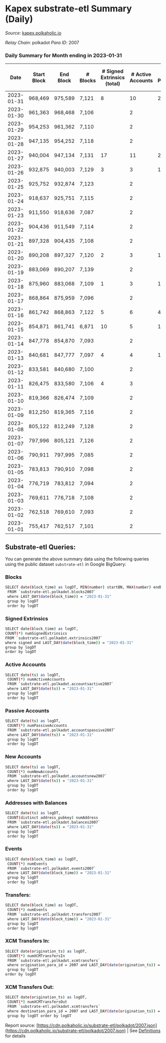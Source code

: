 # Kapex substrate-etl Summary (Daily)

_Source_: [kapex.polkaholic.io](https://kapex.polkaholic.io)

*Relay Chain*: polkadot
*Para ID*: 2007



### Daily Summary for Month ending in 2023-01-31


| Date | Start Block | End Block | # Blocks | # Signed Extrinsics (total) | # Active Accounts | # Passive | # New | # Addresses with Balances | # Events | # Transfers | # XCM Transfers In | # XCM Transfers Out | Issues | 
| ---- | ----------- | --------- | -------- | --------------------------- | ----------------- | --------- | ----- | ------------------------- | -------- | ----------- | ------------------ | ------------------- | ------ |
| 2023-01-31 | 968,469 | 975,589 | 7,121 | 8 | 10 | 2 | 1 | 1,052 | 13,124 | 8  |   |   |  |
| 2023-01-30 | 961,363 | 968,468 | 7,106 |  | 2 |  |  | 1,051 | 14,216 |   |   |   |  |
| 2023-01-29 | 954,253 | 961,362 | 7,110 |  | 2 |  |  | 1,051 | 14,224 |   |   |   |  |
| 2023-01-28 | 947,135 | 954,252 | 7,118 |  | 2 |  |  | 1,051 | 11,869 |   |   |   |  |
| 2023-01-27 | 940,004 | 947,134 | 7,131 | 17 | 11 | 2 | 1 | 1,051 | 10,618 | 11  |   |   |  |
| 2023-01-26 | 932,875 | 940,003 | 7,129 | 3 | 3 | 19 | 11 | 1,050 | 14,332 | 19  |   |   |  |
| 2023-01-25 | 925,752 | 932,874 | 7,123 |  | 2 |  |  | 1,039 | 10,846 |   |   |   |  |
| 2023-01-24 | 918,637 | 925,751 | 7,115 |  | 2 |  |  | 1,039 | 14,234 |   |   |   |  |
| 2023-01-23 | 911,550 | 918,636 | 7,087 |  | 2 |  |  | 1,039 | 12,994 |   |   |   |  |
| 2023-01-22 | 904,436 | 911,549 | 7,114 |  | 2 |  |  | 1,039 | 14,232 |   |   |   |  |
| 2023-01-21 | 897,328 | 904,435 | 7,108 |  | 2 |  |  | 1,039 | 14,220 |   |   |   |  |
| 2023-01-20 | 890,208 | 897,327 | 7,120 | 2 | 3 | 1 | 1 | 1,039 | 11,281 | 2  |   |   |  |
| 2023-01-19 | 883,069 | 890,207 | 7,139 |  | 2 |  |  | 1,038 | 14,282 |   |   |   |  |
| 2023-01-18 | 875,960 | 883,068 | 7,109 | 1 | 3 | 1 | 1 | 1,038 | 14,228 | 1  |   |   |  |
| 2023-01-17 | 868,864 | 875,959 | 7,096 |  | 2 |  |  | 1,037 | 14,196 |   |   |   |  |
| 2023-01-16 | 861,742 | 868,863 | 7,122 | 5 | 6 | 4 | 3 | 1,037 | 14,274 | 5  |   |   |  |
| 2023-01-15 | 854,871 | 861,741 | 6,871 | 10 | 5 | 1,028 | 1,029 | 1,034 | 17,904 | 1,031  |   |   |  |
| 2023-01-14 | 847,778 | 854,870 | 7,093 |  | 2 |  |  | 5 | 14,190 |   |   |   |  |
| 2023-01-13 | 840,681 | 847,777 | 7,097 | 4 | 4 | 1 | 2 | 5 | 14,231 | 2  |   |   |  |
| 2023-01-12 | 833,581 | 840,680 | 7,100 |  | 2 |  |  | 3 | 14,204 |   |   |   |  |
| 2023-01-11 | 826,475 | 833,580 | 7,106 | 4 | 3 |  |  | 3 | 14,236 |   |   |   |  |
| 2023-01-10 | 819,366 | 826,474 | 7,109 |  | 2 |  |  | 3 | 14,222 |   |   |   |  |
| 2023-01-09 | 812,250 | 819,365 | 7,116 |  | 2 |  |  | 3 | 14,236 |   |   |   |  |
| 2023-01-08 | 805,122 | 812,249 | 7,128 |  | 2 |  |  | 3 | 14,260 |   |   |   |  |
| 2023-01-07 | 797,996 | 805,121 | 7,126 |  | 2 |  |  | 3 | 14,256 |   |   |   |  |
| 2023-01-06 | 790,911 | 797,995 | 7,085 |  | 2 |  |  | 3 | 14,174 |   |   |   |  |
| 2023-01-05 | 783,813 | 790,910 | 7,098 |  | 2 |  |  | 3 | 14,200 |   |   |   |  |
| 2023-01-04 | 776,719 | 783,812 | 7,094 |  | 2 |  |  | 3 | 14,192 |   |   |   |  |
| 2023-01-03 | 769,611 | 776,718 | 7,108 |  | 2 |  |  | 3 | 14,220 |   |   |   |  |
| 2023-01-02 | 762,518 | 769,610 | 7,093 |  | 2 |  |  | 3 | 14,190 |   |   |   |  |
| 2023-01-01 | 755,417 | 762,517 | 7,101 |  | 2 |  |  | 3 | 14,206 |   |   |   |  |

## Substrate-etl Queries:
You can generate the above summary data using the following queries using the public dataset `substrate-etl` in Google BigQuery:

### Blocks
```bash
SELECT date(block_time) as logDT, MIN(number) startBN, MAX(number) endBN, COUNT(*) numBlocks 
 FROM `substrate-etl.polkadot.blocks2007`  
 where LAST_DAY(date(block_time)) = "2023-01-31" 
 group by logDT 
 order by logDT
```

### Signed Extrinsics
```bash
SELECT date(block_time) as logDT, 
COUNT(*) numSignedExtrinsics 
FROM `substrate-etl.polkadot.extrinsics2007`  
where signed and LAST_DAY(date(block_time)) = "2023-01-31" 
group by logDT 
order by logDT
```

### Active Accounts
```bash
SELECT date(ts) as logDT, 
 COUNT(*) numActiveAccounts 
 FROM `substrate-etl.polkadot.accountsactive2007` 
 where LAST_DAY(date(ts)) = "2023-01-31" 
 group by logDT 
 order by logDT
```

### Passive Accounts
```bash
SELECT date(ts) as logDT, 
 COUNT(*) numPassiveAccounts 
 FROM `substrate-etl.polkadot.accountspassive2007` 
 where LAST_DAY(date(ts)) = "2023-01-31" 
 group by logDT 
 order by logDT
```

### New Accounts
```bash
SELECT date(ts) as logDT, 
 COUNT(*) numNewAccounts 
 FROM `substrate-etl.polkadot.accountsnew2007` 
 where LAST_DAY(date(ts)) = "2023-01-31" 
 group by logDT
 order by logDT
```

### Addresses with Balances
```bash
SELECT date(ts) as logDT,
 COUNT(distinct address_pubkey) numAddress 
 FROM `substrate-etl.polkadot.balances2007` 
 where LAST_DAY(date(ts)) = "2023-01-31" 
 group by logDT 
 order by logDT
```

### Events
```bash
SELECT date(block_time) as logDT, 
 COUNT(*) numEvents 
 FROM `substrate-etl.polkadot.events2007` 
 where LAST_DAY(date(block_time)) = "2023-01-31" 
 group by logDT 
 order by logDT
```

### Transfers:
```bash
SELECT date(block_time) as logDT, 
 COUNT(*) numEvents 
 FROM `substrate-etl.polkadot.transfers2007` 
 where LAST_DAY(date(block_time)) = "2023-01-31" 
 group by logDT 
 order by logDT
```

### XCM Transfers In:
```bash
SELECT date(origination_ts) as logDT, 
 COUNT(*) numXCMTransfersIn 
 FROM `substrate-etl.polkadot.xcmtransfers` 
 where origination_para_id = 2007 and LAST_DAY(date(origination_ts)) = "2023-01-31" 
 group by logDT 
order by logDT
```

### XCM Transfers Out:
```bash
SELECT date(origination_ts) as logDT, 
 COUNT(*) numXCMTransfersOut 
 FROM `substrate-etl.polkadot.xcmtransfers` 
 where destination_para_id = 2007 and LAST_DAY(date(origination_ts)) = "2023-01-31" 
 group by logDT order by logDT
```


Report source: [https://cdn.polkaholic.io/substrate-etl/polkadot/2007.json](https://cdn.polkaholic.io/substrate-etl/polkadot/2007.json) | See [Definitions](/DEFINITIONS.md) for details
